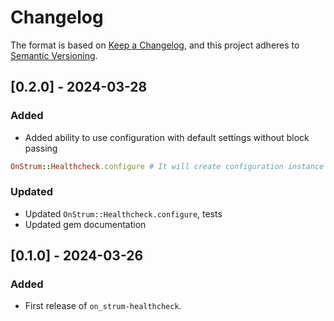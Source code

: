 # Changelog

The format is based on [Keep a Changelog](https://keepachangelog.com/en/1.0.0/), and this project adheres to [Semantic Versioning](https://semver.org/spec/v2.0.0.html).

## [0.2.0] - 2024-03-28

### Added

- Added ability to use configuration with default settings without block passing

```ruby
OnStrum::Healthcheck.configure # It will create configuration instance with default settings
```

### Updated

- Updated `OnStrum::Healthcheck.configure`, tests
- Updated gem documentation

## [0.1.0] - 2024-03-26

### Added

- First release of `on_strum-healthcheck`.
